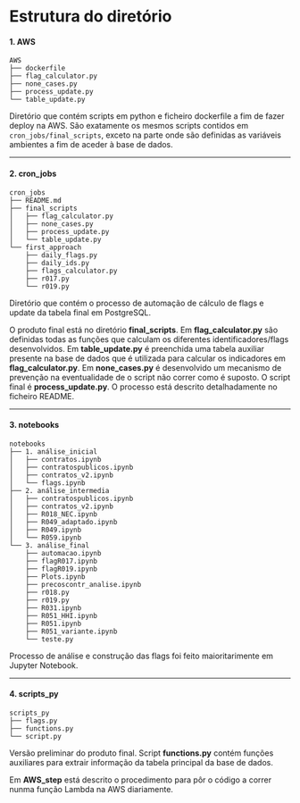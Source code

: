 # Estrutura do diretório


#### 1. **AWS**
```
AWS
├── dockerfile
├── flag_calculator.py
├── none_cases.py
├── process_update.py
└── table_update.py
```
Diretório que contém scripts em python e ficheiro dockerfile a fim de fazer deploy na AWS. São exatamente os mesmos scripts contidos em `cron_jobs/final_scripts`, exceto na parte onde são definidas as variáveis ambientes a fim de aceder à base de dados. 

***

#### 2. cron_jobs

```
cron_jobs
├── README.md
├── final_scripts
│   ├── flag_calculator.py
│   ├── none_cases.py
│   ├── process_update.py
│   └── table_update.py
└── first_approach
    ├── daily_flags.py
    ├── daily_ids.py
    ├── flags_calculator.py
    ├── r017.py
    └── r019.py
```
Diretório que contém o processo de automação de cálculo de flags e update da tabela final em PostgreSQL.

O produto final está no diretório **final_scripts**. Em **flag_calculator.py** são definidas todas as funções que calculam os diferentes identificadores/flags desenvolvidos. Em **table_update.py** é preenchida uma tabela auxiliar presente na base de dados que é utilizada para calcular os indicadores em **flag_calculator.py**. Em **none_cases.py** é desenvolvido um mecanismo de prevenção na eventualidade de o script não correr como é suposto. O script final é **process_update.py**. 
O processo está descrito detalhadamente no ficheiro README. 

***

#### 3. notebooks

```
notebooks
├── 1. análise_inicial
│   ├── contratos.ipynb
│   ├── contratospublicos.ipynb
│   ├── contratos_v2.ipynb
│   └── flags.ipynb
├── 2. análise_intermedia
│   ├── contratospublicos.ipynb
│   ├── contratos_v2.ipynb
│   ├── R018_NEC.ipynb
│   ├── R049_adaptado.ipynb
│   ├── R049.ipynb
│   └── R059.ipynb
└── 3. análise_final
    ├── automacao.ipynb
    ├── flagR017.ipynb
    ├── flagR019.ipynb
    ├── Plots.ipynb
    ├── precoscontr_analise.ipynb
    ├── r018.py
    ├── r019.py
    ├── R031.ipynb
    ├── R051_HHI.ipynb
    ├── R051.ipynb
    ├── R051_variante.ipynb
    └── teste.py
```
Processo de análise e construção das flags foi feito maioritarimente em Jupyter Notebook. 


***

#### 4. scripts_py

```
scripts_py
├── flags.py
├── functions.py
└── script.py
```

Versão preliminar do produto final. Script **functions.py** contém funções auxiliares para extrair informação da tabela principal da base de dados. 

Em **AWS_step** está descrito o procedimento para pôr o código a correr nunma função Lambda na AWS diariamente. 


